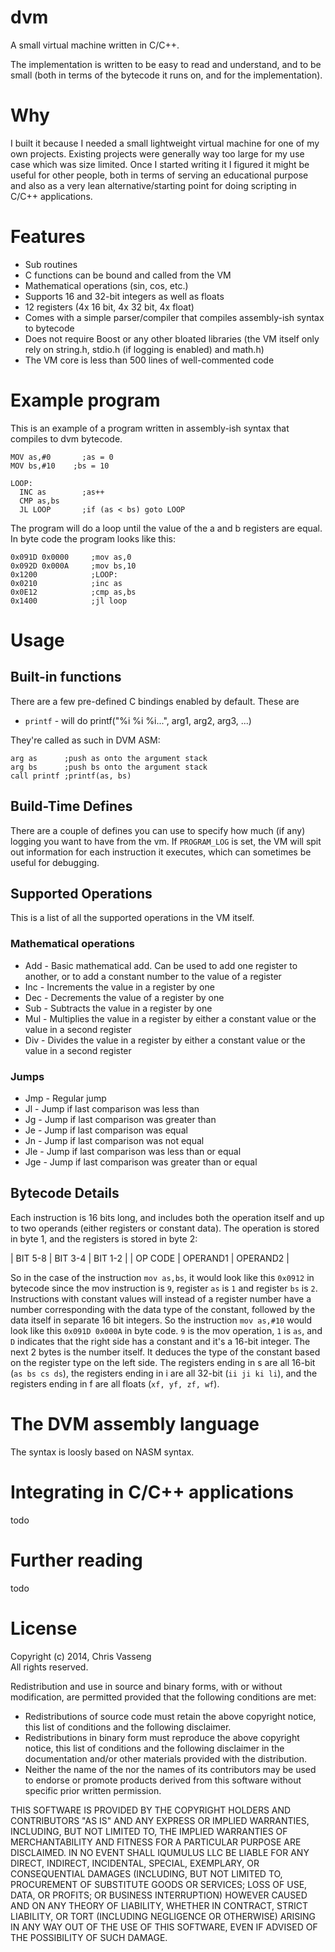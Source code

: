 dvm
===

A small virtual machine written in C/C++.

The implementation is written to be easy to read and understand, and to be small (both in terms of the bytecode it runs on, and for the implementation). 

# Why

I built it because I needed a small lightweight virtual machine for one of my own projects. Existing projects were generally way too large for my use case which was size limited. Once I started writing it I figured it might be useful for other 
people, both in terms of serving an educational purpose and also as a very
lean alternative/starting point for doing scripting in C/C++ applications.

# Features
 * Sub routines
 * C functions can be bound and called from the VM
 * Mathematical operations (sin, cos, etc.)
 * Supports 16 and 32-bit integers as well as floats
 * 12 registers (4x 16 bit, 4x 32 bit, 4x float)
 * Comes with a simple parser/compiler that compiles assembly-ish syntax to bytecode
 * Does not require Boost or any other bloated libraries (the VM itself only rely on string.h, stdio.h (if logging is enabled) and math.h)
 * The VM core is less than 500 lines of well-commented code

# Example program

This is an example of a program written in assembly-ish syntax 
that compiles to dvm bytecode. 

    
    MOV as,#0	    ;as = 0
    MOV bs,#10    ;bs = 10
     
    LOOP: 				
	  INC as        ;as++
	  CMP as,bs 			
	  JL LOOP       ;if (as < bs) goto LOOP

The program will do a loop until the value of the a and b registers are equal. 
In byte code the program looks like this:

    0x091D 0x0000     ;mov as,0
    0x092D 0x000A     ;mov bs,10
    0x1200            ;LOOP:
    0x0210            ;inc as
    0x0E12            ;cmp as,bs
    0x1400            ;jl loop

# Usage

## Built-in functions

There are a few pre-defined C bindings enabled by default. These are 
 * `printf` - will do printf("%i %i %i...", arg1, arg2, arg3, ...)

They're called as such in DVM ASM:
    
    arg as      ;push as onto the argument stack
    arg bs      ;push bs onto the argument stack
    call printf ;printf(as, bs)


## Build-Time Defines 

There are a couple of defines you can use to specify how much (if any) logging
you want to have from the vm. If `PROGRAM_LOG` is set, the VM will spit out 
information for each instruction it executes, which can sometimes be useful
for debugging.

## Supported Operations
This is a list of all the supported operations in the VM itself. 

### Mathematical operations
 * Add - Basic mathematical add. Can be used to add one register to another, or 
 to add a constant number to the value of a register
 * Inc - Increments the value in a register by one
 * Dec - Decrements the value of a register by one
 * Sub - Subtracts the value in a register by one
 * Mul - Multiplies the value in a register by either a constant value or the value in a second register
 * Div - Divides the value in a register by either a constant value or the value in a second register

### Jumps
 * Jmp - Regular jump
 * Jl - Jump if last comparison was less than
 * Jg - Jump if last comparison was greater than
 * Je - Jump if last comparison was equal
 * Jn - Jump if last comparison was not equal
 * Jle - Jump if last comparison was less than or equal
 * Jge - Jump if last comparison was greater than or equal

## Bytecode Details

Each instruction is 16 bits long, and includes both the operation itself
and up to two operands (either registers or constant data). The operation is stored in byte 1, and the registers is stored in byte 2:

  
  | BIT 5-8 | BIT 3-4  | BIT 1-2  |
  | OP CODE | OPERAND1 | OPERAND2 |

So in the case of the instruction `mov as,bs`, it would look like this `0x0912`
in bytecode since the mov instruction is `9`, register `as` is `1` and register `bs`
is `2`. Instructions with constant values will instead of a register number have a 
number corresponding with the data type of the constant, followed by the data 
itself in separate 16 bit integers. So the instruction `mov as,#10` would look
like this `0x091D 0x000A` in byte code. `9` is the mov operation, `1` is `as`, and `D` indicates that the right side has a constant and it's a 16-bit integer. The next 2 bytes is the number itself. It deduces the type of the constant based on the 
register type on the left side. The registers ending in s are all 16-bit 
(`as bs cs ds`), the registers ending in i are all 32-bit (`ii ji ki li`), and
the registers ending in f are all floats (`xf, yf, zf, wf`).

# The DVM assembly language

The syntax is loosly based on NASM syntax.

# Integrating in C/C++ applications

todo

# Further reading

todo

# License

Copyright (c) 2014, Chris Vasseng  
All rights reserved.

Redistribution and use in source and binary forms, with or without
modification, are permitted provided that the following conditions are met:
 * Redistributions of source code must retain the above copyright notice, this list of conditions and the following disclaimer.
 * Redistributions in binary form must reproduce the above copyright notice, this list of conditions and the following disclaimer in the documentation and/or other materials provided with the distribution.
 * Neither the name of the <organization> nor the names of its contributors may be used to endorse or promote products derived from this software without specific prior written permission.

THIS SOFTWARE IS PROVIDED BY THE COPYRIGHT HOLDERS AND CONTRIBUTORS "AS IS" AND
ANY EXPRESS OR IMPLIED WARRANTIES, INCLUDING, BUT NOT LIMITED TO, THE IMPLIED
WARRANTIES OF MERCHANTABILITY AND FITNESS FOR A PARTICULAR PURPOSE ARE
DISCLAIMED. IN NO EVENT SHALL IQUMULUS LLC BE LIABLE FOR ANY
DIRECT, INDIRECT, INCIDENTAL, SPECIAL, EXEMPLARY, OR CONSEQUENTIAL DAMAGES
(INCLUDING, BUT NOT LIMITED TO, PROCUREMENT OF SUBSTITUTE GOODS OR SERVICES;
LOSS OF USE, DATA, OR PROFITS; OR BUSINESS INTERRUPTION) HOWEVER CAUSED AND
ON ANY THEORY OF LIABILITY, WHETHER IN CONTRACT, STRICT LIABILITY, OR TORT
(INCLUDING NEGLIGENCE OR OTHERWISE) ARISING IN ANY WAY OUT OF THE USE OF THIS
SOFTWARE, EVEN IF ADVISED OF THE POSSIBILITY OF SUCH DAMAGE.
